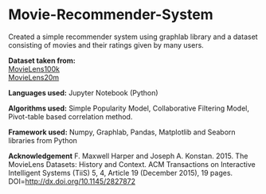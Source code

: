 # Movie-Recommender-System
Created a simple recommender system using graphlab library and a dataset consisting of movies and their ratings given by many users.

**Dataset taken from:** <br/>
[MovieLens100k](https://grouplens.org/datasets/movielens/100k/) <br/>
[MovieLens20m](https://grouplens.org/datasets/movielens/20m/) 

**Languages used:** Jupyter Notebook (Python)

**Algorithms used:** Simple Popularity Model, Collaborative Filtering Model, Pivot-table based correlation method.

**Framework used:** Numpy, Graphlab, Pandas, Matplotlib and Seaborn libraries from Python

**Acknowledgement**
F. Maxwell Harper and Joseph A. Konstan. 2015. The MovieLens Datasets: History and Context. ACM Transactions on Interactive Intelligent Systems (TiiS) 5, 4, Article 19 (December 2015), 19 pages. DOI=http://dx.doi.org/10.1145/2827872
